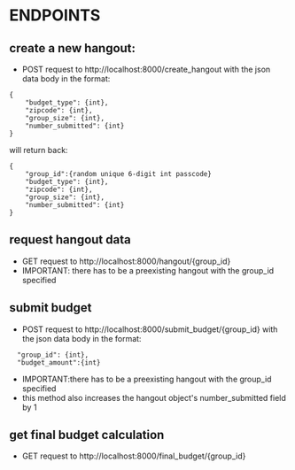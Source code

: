 # ENDPOINTS

## create a new hangout: 
- POST request to http://localhost:8000/create_hangout with the json data body in the
format:
```
{
    "budget_type": {int},
    "zipcode": {int},
    "group_size": {int},
    "number_submitted": {int}
}
```

will return back: 
```
{
    "group_id":{random unique 6-digit int passcode}
    "budget_type": {int},
    "zipcode": {int},
    "group_size": {int},
    "number_submitted": {int}
}
```

## request hangout data 
- GET request to http://localhost:8000/hangout/{group_id}
- IMPORTANT: there has to be a preexisting hangout with the group_id specified

## submit budget
- POST request to http://localhost:8000/submit_budget/{group_id} with the json data body 
in the format: 
```
  "group_id": {int}, 
  "budget_amount":{int}
```
- IMPORTANT:there has to be a preexisting hangout with the group_id specified
- this method also increases the hangout object's number_submitted field by 1


## get final budget calculation
- GET request to  http://localhost:8000/final_budget/{group_id} 



